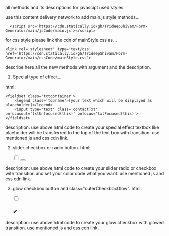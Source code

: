 all methods and its descriptions for javascipt used styles.

use this content delivery network to add main.js style methods...

	  <script src='https://cdn.statically.io/gh/TrideepShivam/Form-Generator/main/jsCode/main.js'></script>
    
for css style please link the cdn of mainStyle.css as...

	<link rel='stylesheet' type='text/css' href='https://cdn.statically.io/gh/TrideepShivam/Form-Generator/main/cssCode/mainStyle.css'>
  
describe here all the new methods with argument and the description.

1. Special type of effect...

html:

    <fieldset class='txtcontainer'>
 	    <legend class='topname'>[your text which will be displayed as placeholder]</legend>
 	    <input type='text' class='contactTxt' onfocusout='txtUnfocused(this)' onfocus='txtFocused(this)'>
    </fieldset>
    
description: use above html code to create your special effect textbox like plaeholder will be transferred to the top of the text box with transition. use mentioned js and css cdn link.

2. slider checkbox or radio button.
html:

	<div class="checkboxMiddleSection" onclick="checkboxWithSliderStyle(this,'your_color')">
		<input type="checkbox" class="checkboxStyleOne">
		<button class="checkboxSlider"></button>
	</div>
    
description: use above html code to create your slider radio or checkbox with transition and set your color code what you want. use mentioned js and css cdn link.

3. glow checkbox button and class="outerCheckboxGlow".
html:

	<div class="outerCheckboxaajtak" onclick="outerCheckboxGlow(this)">
		<input type="checkbox">
		<h3>&#10004;</h3>
	</div>
    
description: use above html code to create your glow checkbox with glowed transition. use mentioned js and css cdn link.


